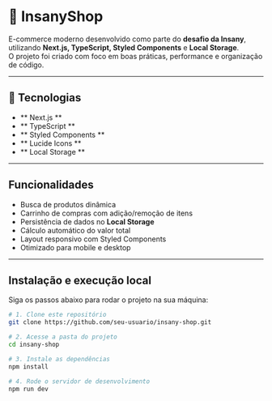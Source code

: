 # 🛒 InsanyShop  

E-commerce moderno desenvolvido como parte do **desafio da Insany**, utilizando **Next.js, TypeScript, Styled Components** e **Local Storage**.  
O projeto foi criado com foco em boas práticas, performance e organização de código.  

---

## 🚀 Tecnologias  

- ** Next.js **
- ** TypeScript **
- ** Styled Components **
- ** Lucide Icons **
- ** Local Storage **

---

## Funcionalidades  

- Busca de produtos dinâmica  
- Carrinho de compras com adição/remoção de itens  
- Persistência de dados no **Local Storage**  
- Cálculo automático do valor total  
- Layout responsivo com Styled Components  
- Otimizado para mobile e desktop  

---

## Instalação e execução local  

Siga os passos abaixo para rodar o projeto na sua máquina:

```bash
# 1. Clone este repositório
git clone https://github.com/seu-usuario/insany-shop.git

# 2. Acesse a pasta do projeto
cd insany-shop

# 3. Instale as dependências
npm install

# 4. Rode o servidor de desenvolvimento
npm run dev
